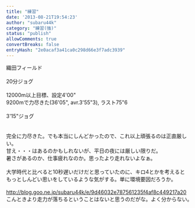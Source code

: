 ```yaml
---
title: "練習"
date: '2013-08-21T19:54:23'
author: "subaru44k"
category: "練習(強)"
status: "publish"
allowComments: true
convertBreaks: false
entryHash: "2e0acaf3a41ca0c298d66e3f7adc3939"
---
```

織田フィールド<br>
<br>
20分ジョグ<br>
<br>
12000m以上目標、設定4'00"<br>
9200mで力尽きた(36'05", avr.3'55"3), ラスト75"6<br>
<br>
3'15"ジョグ<br>
<br>
<br>
完全に力尽きた。でも本当にしんどかったので、これ以上頑張るのは正直厳しい。<br>
甘え・・・はあるのかもしれないが、平日の夜には厳しい限りだ。<br>
暑さがあるのか、仕事疲れなのか。思ったより走れないよなぁ。<br>
<br>
大学時代と比べると10秒遅いだけだと思っていたのに、キロ4とかを考えると<br>
もっとしんどい思いをしているような気がする。単に環境要因だろうか。<br>
<br>
http://blog.goo.ne.jp/subaru44k/e/9d46032e787561235f4af8c449217a20<br>
こんときより走力が落ちるということはないと思うのだがな。よく分からない。
